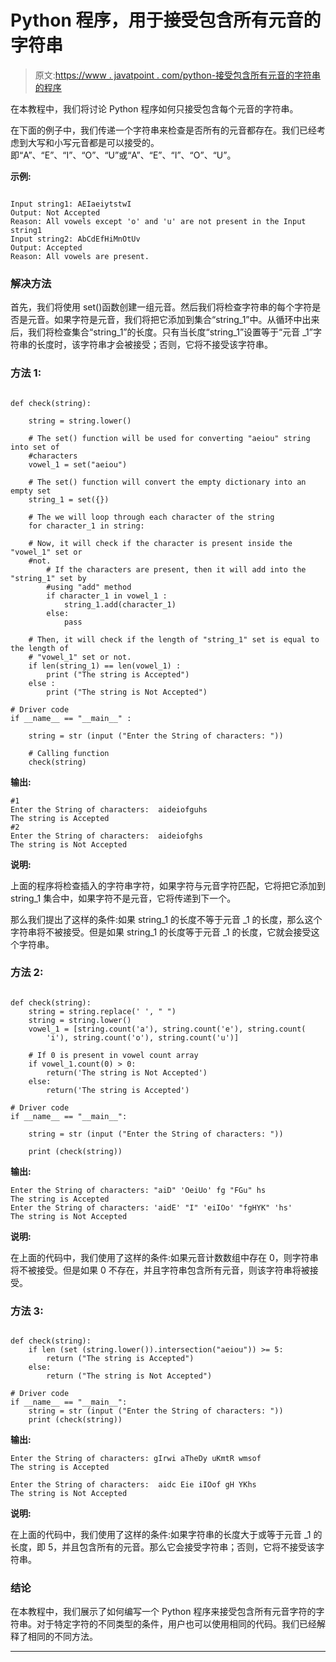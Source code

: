 # Python 程序，用于接受包含所有元音的字符串

> 原文:[https://www . javatpoint . com/python-接受包含所有元音的字符串的程序](https://www.javatpoint.com/python-program-for-accepting-the-strings-which-contains-all-vowels)

在本教程中，我们将讨论 Python 程序如何只接受包含每个元音的字符串。

在下面的例子中，我们传递一个字符串来检查是否所有的元音都存在。我们已经考虑到大写和小写元音都是可以接受的。即“A”、“E”、“I”、“O”、“U”或“A”、“E”、“I”、“O”、“U”。

**示例:**

```

Input string1: AEIaeiytstwI
Output: Not Accepted
Reason: All vowels except 'o' and 'u' are not present in the Input string1
Input string2: AbCdEfHiMnOtUv
Output: Accepted
Reason: All vowels are present.

```

### 解决方法

首先，我们将使用 set()函数创建一组元音。然后我们将检查字符串的每个字符是否是元音。如果字符是元音，我们将把它添加到集合“string_1”中。从循环中出来后，我们将检查集合“string_1”的长度。只有当长度“string_1”设置等于“元音 _1”字符串的长度时，该字符串才会被接受；否则，它将不接受该字符串。

### 方法 1:

```

def check(string):

    string = string.lower()

    # The set() function will be used for converting "aeiou" string into set of
    #characters
    vowel_1 = set("aeiou")

    # The set() function will convert the empty dictionary into an empty set
    string_1 = set({})

    # The we will loop through each character of the string
    for character_1 in string:

    # Now, it will check if the character is present inside the "vowel_1" set or
    #not. 
        # If the characters are present, then it will add into the "string_1" set by
        #using "add" method
        if character_1 in vowel_1 :
            string_1.add(character_1)
        else:
            pass

    # Then, it will check if the length of "string_1" set is equal to the length of
    # "vowel_1" set or not. 
    if len(string_1) == len(vowel_1) :
        print ("The string is Accepted")
    else :
        print ("The string is Not Accepted")

# Driver code
if __name__ == "__main__" :

    string = str (input ("Enter the String of characters: "))

    # Calling function
    check(string)

```

**输出:**

```
#1
Enter the String of characters:  aideiofguhs
The string is Accepted
#2
Enter the String of characters:  aideiofghs
The string is Not Accepted

```

**说明:**

上面的程序将检查插入的字符串字符，如果字符与元音字符匹配，它将把它添加到 string_1 集合中，如果字符不是元音，它将传递到下一个。

那么我们提出了这样的条件:如果 string_1 的长度不等于元音 _1 的长度，那么这个字符串将不被接受。但是如果 string_1 的长度等于元音 _1 的长度，它就会接受这个字符串。

### 方法 2:

```

def check(string):
    string = string.replace(' ', " ")
    string = string.lower()
    vowel_1 = [string.count('a'), string.count('e'), string.count(
        'i'), string.count('o'), string.count('u')]

    # If 0 is present in vowel count array
    if vowel_1.count(0) > 0:
        return('The string is Not Accepted')
    else:
        return('The string is Accepted')

# Driver code
if __name__ == "__main__":

    string = str (input ("Enter the String of characters: "))

    print (check(string))

```

**输出:**

```
Enter the String of characters: "aiD" 'OeiUo' fg "FGu" hs
The string is Accepted
Enter the String of characters: 'aidE' "I" 'eiIOo' "fgHYK" 'hs'
The string is Not Accepted

```

**说明:**

在上面的代码中，我们使用了这样的条件:如果元音计数数组中存在 0，则字符串将不被接受。但是如果 0 不存在，并且字符串包含所有元音，则该字符串将被接受。

### 方法 3:

```

def check(string):
    if len (set (string.lower()).intersection("aeiou")) >= 5:
        return ("The string is Accepted")
    else:
        return ("The string is Not Accepted")

# Driver code
if __name__ == "__main__":
    string = str (input ("Enter the String of characters: "))
    print (check(string))

```

**输出:**

```
Enter the String of characters: gIrwi aTheDy uKmtR wmsof
The string is Accepted

Enter the String of characters:  aidc Eie iIOof gH YKhs
The string is Not Accepted

```

**说明:**

在上面的代码中，我们使用了这样的条件:如果字符串的长度大于或等于元音 _1 的长度，即 5，并且包含所有的元音。那么它会接受字符串；否则，它将不接受该字符串。

### 结论

在本教程中，我们展示了如何编写一个 Python 程序来接受包含所有元音字符的字符串。对于特定字符的不同类型的条件，用户也可以使用相同的代码。我们已经解释了相同的不同方法。

* * *
